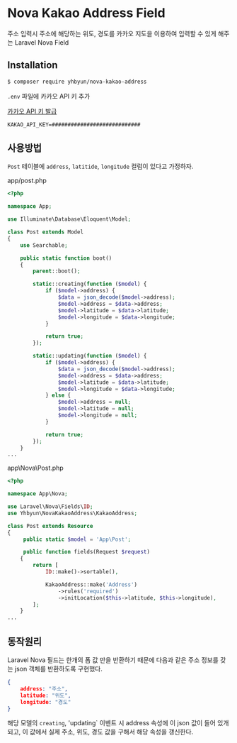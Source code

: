 # Nova Kakao Address Field

주소 입력시 주소에 해당하는 위도, 경도를 카카오 지도을 이용하여 입력할 수 있게
해주는 Laravel Nova Field

## Installation

```sh
$ composer require yhbyun/nova-kakao-address
```

`.env` 파일에 카카오 API 키 추가

[카카오 API 키 발급](https://developers.kakao.com/apps)

```
KAKAO_API_KEY=############################
```

## 사용방법

`Post` 테이블에 `address`, `latitide`, `longitude` 컬럼이 있다고 가정하자.

app/post.php
```php
<?php

namespace App;

use Illuminate\Database\Eloquent\Model;

class Post extends Model
{
    use Searchable;

    public static function boot()
    {
        parent::boot();

        static::creating(function ($model) {
            if ($model->address) {
                $data = json_decode($model->address);
                $model->address = $data->address;
                $model->latitude = $data->latitude;
                $model->longitude = $data->longitude;
            }

            return true;
        });

        static::updating(function ($model) {
            if ($model->address) {
                $data = json_decode($model->address);
                $model->address = $data->address;
                $model->latitude = $data->latitude;
                $model->longitude = $data->longitude;
            } else {
                $model->address = null;
                $model->latitude = null;
                $model->longitude = null;
            }

            return true;
        });
    }
...
```

app\Nova\Post.php
```php
<?php

namespace App\Nova;

use Laravel\Nova\Fields\ID;
use Yhbyun\NovaKakaoAddress\KakaoAddress;

class Post extends Resource
{
     public static $model = 'App\Post';

     public function fields(Request $request)
    {
        return [
            ID::make()->sortable(),

            KakaoAddress::make('Address')
                ->rules('required')
                ->initLocation($this->latitude, $this->longitude),
        ];
    }
...
```

## 동작원리

Laravel Nova 필드는 한개의 폼 값 만을 반환하기 때문에 다음과 같은 주소 정보를 갖는 json
객체를 반환하도록 구현했다.

```json
{
    address: "주소",
    latitude: "위도",
    longitude: "경도"
}
```

해당 모델의 `creating`, 'updating` 이벤트 시 address 속성에 이 json 값이 들어 있개 되고,
이 값에서 실제 주소, 위도, 경도 값을 구해서 해당 속성을 갱신한다.

